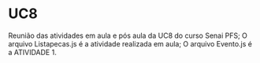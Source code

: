 # UC8
Reunião das atividades em aula e pós aula da UC8 do curso Senai PFS;
O arquivo Listapecas.js é a atividade realizada em aula;
O arquivo Evento.js é a ATIVIDADE 1.
